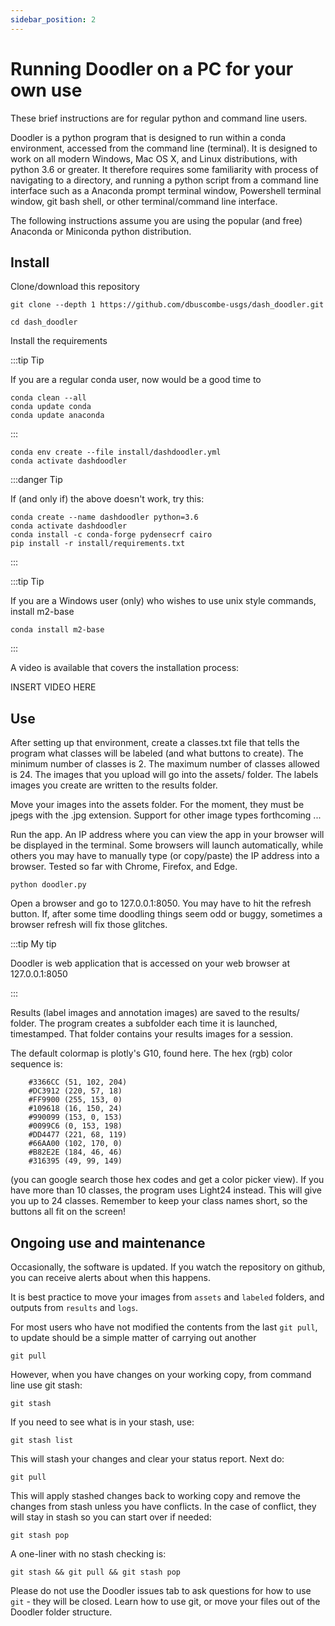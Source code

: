 ```yaml
---
sidebar_position: 2
---
```



# Running Doodler on a PC for your own use

These brief instructions are for regular python and command line users.

Doodler is a python program that is designed to run within a conda environment, accessed from the command line (terminal). It is designed to work on all modern Windows, Mac OS X, and Linux distributions, with python 3.6 or greater. It therefore requires some familiarity with process of navigating to a directory, and running a python script from a command line interface such as a Anaconda prompt terminal window, Powershell terminal window, git bash shell, or other terminal/command line interface.

The following instructions assume you are using the popular (and free) Anaconda or Miniconda python distribution.

## Install
Clone/download this repository

```shell
git clone --depth 1 https://github.com/dbuscombe-usgs/dash_doodler.git

cd dash_doodler
```

Install the requirements

:::tip Tip

If you are a regular conda user, now would be a good time to

```shell
conda clean --all
conda update conda
conda update anaconda
```

:::


```shell
conda env create --file install/dashdoodler.yml
conda activate dashdoodler
```

:::danger Tip

If (and only if) the above doesn't work, try this:

```shell
conda create --name dashdoodler python=3.6
conda activate dashdoodler
conda install -c conda-forge pydensecrf cairo
pip install -r install/requirements.txt
```
:::



:::tip Tip

If you are a Windows user (only) who wishes to use unix style commands, install m2-base

```shell
conda install m2-base
```
:::


A video is available that covers the installation process:

INSERT VIDEO HERE


## Use


After setting up that environment, create a classes.txt file that tells the program what classes will be labeled (and what buttons to create). The minimum number of classes is 2. The maximum number of classes allowed is 24. The images that you upload will go into the assets/ folder. The labels images you create are written to the results folder.

Move your images into the assets folder. For the moment, they must be jpegs with the .jpg extension. Support for other image types forthcoming ...

Run the app. An IP address where you can view the app in your browser will be displayed in the terminal. Some browsers will launch automatically, while others you may have to manually type (or copy/paste) the IP address into a browser. Tested so far with Chrome, Firefox, and Edge.

```shell
python doodler.py
```

Open a browser and go to 127.0.0.1:8050. You may have to hit the refresh button. If, after some time doodling things seem odd or buggy, sometimes a browser refresh will fix those glitches.

:::tip My tip

Doodler is web application that is accessed on your web browser at 127.0.0.1:8050

:::

Results (label images and annotation images) are saved to the results/ folder. The program creates a subfolder each time it is launched, timestamped. That folder contains your results images for a session.

The default colormap is plotly's G10, found here. The hex (rgb) color sequence is:

```shell
    #3366CC (51, 102, 204)
    #DC3912 (220, 57, 18)
    #FF9900 (255, 153, 0)
    #109618 (16, 150, 24)
    #990099 (153, 0, 153)
    #0099C6 (0, 153, 198)
    #DD4477 (221, 68, 119)
    #66AA00 (102, 170, 0)
    #B82E2E (184, 46, 46)
    #316395 (49, 99, 149)
```
(you can google search those hex codes and get a color picker view). If you have more than 10 classes, the program uses Light24 instead. This will give you up to 24 classes. Remember to keep your class names short, so the buttons all fit on the screen!

## Ongoing use and maintenance

Occasionally, the software is updated. If you watch the repository on github, you can receive alerts about when this happens.

It is best practice to move your images from `assets` and `labeled` folders, and outputs from `results` and `logs`.

For most users who have not modified the contents from the last `git pull`, to update should be a simple matter of carrying out another

```shell
git pull
```

However, when you have changes on your working copy, from command line use git stash:

```shell
git stash
```

If you need to see what is in your stash, use:

```shell
git stash list
```

This will stash your changes and clear your status report. Next do:

```shell
git pull
```

This will apply stashed changes back to working copy and remove the changes from stash unless you have conflicts. In the case of conflict, they will stay in stash so you can start over if needed:

```shell
git stash pop
```

A one-liner with no stash checking is:

```shell
git stash && git pull && git stash pop
```

Please do not use the Doodler issues tab to ask questions for how to use `git` - they will be closed. Learn how to use git, or move your files out of the Doodler folder structure.


<!-- # Create a Page

Add **Markdown or React** files to `src/pages` to create a **standalone page**:

- `src/pages/index.js` -> `localhost:3000/`
- `src/pages/foo.md` -> `localhost:3000/foo`
- `src/pages/foo/bar.js` -> `localhost:3000/foo/bar`

## Create your first React Page

Create a file at `src/pages/my-react-page.js`:

```jsx title="src/pages/my-react-page.js"
import React from 'react';
import Layout from '@theme/Layout';

export default function MyReactPage() {
  return (
    <Layout>
      <h1>My React page</h1>
      <p>This is a React page</p>
    </Layout>
  );
}
```

A new page is now available at `http://localhost:3000/my-react-page`.

## Create your first Markdown Page

Create a file at `src/pages/my-markdown-page.md`:

```mdx title="src/pages/my-markdown-page.md"
# My Markdown page

This is a Markdown page
```

A new page is now available at `http://localhost:3000/my-markdown-page`. -->
